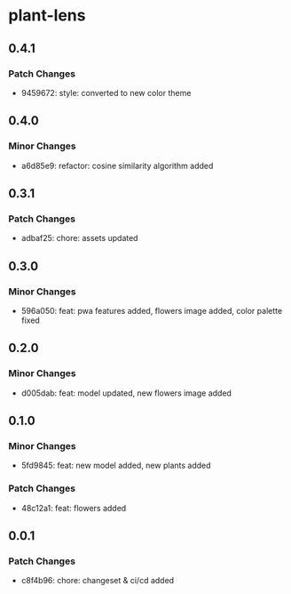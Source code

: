 # plant-lens

## 0.4.1

### Patch Changes

- 9459672: style: converted to new color theme

## 0.4.0

### Minor Changes

- a6d85e9: refactor: cosine similarity algorithm added

## 0.3.1

### Patch Changes

- adbaf25: chore: assets updated

## 0.3.0

### Minor Changes

- 596a050: feat: pwa features added, flowers image added, color palette fixed

## 0.2.0

### Minor Changes

- d005dab: feat: model updated, new flowers image added

## 0.1.0

### Minor Changes

- 5fd9845: feat: new model added, new plants added

### Patch Changes

- 48c12a1: feat: flowers added

## 0.0.1

### Patch Changes

- c8f4b96: chore: changeset & ci/cd added

